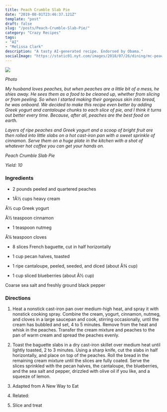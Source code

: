 ```yaml
---
title: Peach Crumble Slab Pie
date: "2019-08-01T23:46:37.121Z"
template: "post"
draft: false
slug: "/posts/Peach-Crumble-Slab-Pie/"
category: "Crazy Recipes"
tags:
- "AI"
- "Melissa Clark"
description: "A tasty AI-generated recipe. Endorsed by Obama."
socialImage: "https://static01.nyt.com/images/2018/07/26/dining/mc-peach-crumble-slab-pie/mc-peach-crumble-slab-pie-threeByTwoMediumAt2X.jpg"
---
```


![](https://static01.nyt.com/images/2018/07/26/dining/mc-peach-crumble-slab-pie/mc-peach-crumble-slab-pie-threeByTwoMediumAt2X.jpg)

*Photo*

*My husband loves peaches, but when peaches are a little bit of a mess, he shies away. He sees them as a food to be cleaned up, whether from slicing or from peeling. So when I started making their gorgeous skin into bread, he was onboard. We decided to make this recipe even better by adding Greek yogurt and cantaloupe chunks to each slice of pie, and I think it turns out better every time. Because, after all, peaches are the best food on earth.*

*Layers of ripe peaches and Greek yogurt and a scoop of bright fruit are then rolled into little slabs on a hot cast-iron pan with a sweet sprinkle of cinnamon. Serve them on a huge plate in the kitchen with a shot of whatever hot coffee you can get your hands on.*

*Peach Crumble Slab Pie*

*Yield: 10*
### Ingredients

* 2 pounds peeled and quartered peaches

* 1Â½ cups heavy cream

Â½ cup Greek yogurt

Â½ teaspoon cinnamon

* 1 teaspoon nutmeg

Â¼ teaspoon cloves

* 8 slices French baguette, cut in half horizontally

* 1 cup pecan halves, toasted

* 1 ripe cantaloupe, peeled, seeded, and diced (about Â¾ cup)

* 1 cup sliced blueberries (about Â½ cup)

Coarse sea salt and freshly ground black pepper
### Directions

1. Heat a nonstick cast-iron pan over medium-high heat, and spray it with nonstick cooking spray. Combine the cream, yogurt, cinnamon, nutmeg, and cloves in a large saucepan and cook, stirring occasionally, until the cream has bubbled and set, 4 to 5 minutes. Remove from the heat and whisk in the peaches. Transfer the cream mixture and peaches to the pan of warm cream and spread the peaches evenly.

1. Toast the baguette slabs in a dry cast-iron skillet over medium heat until lightly toasted, 2 to 3 minutes. Using a sharp knife, cut the slabs in half horizontally, and place on top of the peaches. Roll the bread in the remaining cream mixture until the slices are fully coated. Serve the slices sprinkled with the pecan halves, the cantaloupe, the blueberries, and the sea salt and pepper, drizzled with olive oil if you like, and a squeeze of lemon.

1. Adapted from A New Way to Eat

1. Related:

1. Slice and treat

